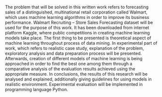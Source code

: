 The problem that will be solved in this written work refers to forecasting sales of a distinguished, multinational retail corporation called Walmart, which uses machine learning algorithms in order to improve its business performance. Walmart Recruiting – Store Sales Forecasting dataset will be used for the purpose of this work. It has been downloaded from internet platform Kaggle, where public competitions in creating machine learning models take place. The first thing to be presented is theoretical aspect of machine learning throughout process of data mining. In experimental part of work, which refers to realistic case study, explanation of the problem, exploratory analysis and data preparation process will be presented. Afterwards, creation of different models of machine learning is being approached in order to find the best one among them through a comparative analysis of the evaluation results achieved using the appropriate measure. In conclusions, the results of this research will be analysed and explained, additionally giving guidelines for using models in realistic environment. Experimental evaluation will be implemented in programming language Python.
